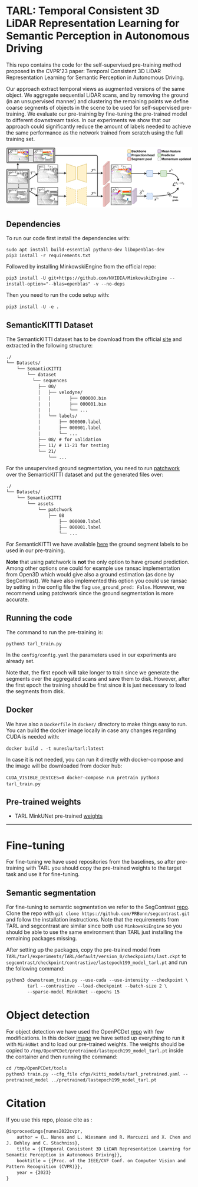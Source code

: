 # TARL: Temporal Consistent 3D LiDAR Representation Learning for Semantic Perception in Autonomous Driving

This repo contains the code for the self-supervised pre-training method proposed in the CVPR'23 paper: Temporal Consistent 3D LiDAR Representation Learning for Semantic Perception in Autonomous Driving.

Our approach extract temporal views as augmented versions of the same object. We aggregate sequential LiDAR scans, and by removing the ground (in an unsupervised manner) and clustering the remaining points we define coarse segments of objects in the scene to be used for self-supervised pre-training. We evaluate our pre-training by fine-tuning the pre-trained model to different downstream tasks. In our experiments we show that our approach could significantly reduce the amount of labels needed to achieve the same performance as the network trained from scratch using the full training set.

![](pics/tarl_diagram.png)

## Dependencies

To run our code first install the dependencies with:

```
sudo apt install build-essential python3-dev libopenblas-dev
pip3 install -r requirements.txt
```

Followed by installing MinkowskiEngine from the official repo:

```
pip3 install -U git+https://github.com/NVIDIA/MinkowskiEngine --install-option="--blas=openblas" -v --no-deps
```

Then you need to run the code setup with:

`pip3 install -U -e .`

## SemanticKITTI Dataset

The SemanticKITTI dataset has to be download from the official [site](http://www.semantic-kitti.org/dataset.html#download) and extracted in the following structure:

```
./
└── Datasets/
    └── SemanticKITTI
        └── dataset
          └── sequences
            ├── 00/
            │   ├── velodyne/
            |   |       ├── 000000.bin
            |   |       ├── 000001.bin
            |   |       └── ...
            │   └── labels/
            |       ├── 000000.label
            |       ├── 000001.label
            |       └── ...
            ├── 08/ # for validation
            ├── 11/ # 11-21 for testing
            └── 21/
                └── ...
```

For the unsupervised ground segmentation, you need to run [patchwork](https://github.com/LimHyungTae/patchwork) over the SemanticKITTI dataset and put the generated files over:
```
./
└── Datasets/
    └── SemanticKITTI
        └── assets
            └── patchwork
                ├── 08
                    ├── 000000.label
                    ├── 000001.label
                    └── ...
```

For SemanticKITTI we have available [here](https://www.ipb.uni-bonn.de/html/projects/tarl/ground_labels.zip) the ground segment labels to be used in
our pre-training.

**Note** that using patchwork is **not** the only option to have ground prediction. Among other options one could for example use ransac implementation
from Open3D which would give also a ground estimation (as done by SegContrast). We have also implemented this option you could use ransac by setting
in the config file the flag `use_ground_pred: False`. However, we recommend using patchwork since the ground segmentation is more accurate.


## Running the code

The command to run the pre-training is:

```
python3 tarl_train.py
```

In the `config/config.yaml` the parameters used in our experiments are already set.

Note that, the first epoch will take longer to train since we generate the segments over the aggregated scans and save them to disk. However, after
the first epoch the training should be first since it is just necessary to load the segments from disk.

## Docker

We have also a `Dockerfile` in `docker/` directory to make things easy to run. You can build the docker image locally in case any changes
regarding CUDA is needed with:

```docker build . -t nuneslu/tarl:latest```

In case it is not needed, you can run it directly with docker-compose and the image will be downloaded from docker hub:

```CUDA_VISIBLE_DEVICES=0 docker-compose run pretrain python3 tarl_train.py```

## Pre-trained weights

- TARL MinkUNet pre-trained [weights](https://www.ipb.uni-bonn.de/html/projects/tarl/lastepoch199_model_tarl.pt)

---

# Fine-tuning

For fine-tuning we have used repositories from the baselines, so after pre-training with TARL you should copy the pre-trained weights to the target task and use it for fine-tuning.

## Semantic segmentation

For fine-tuning to semantic segmentation we refer to the SegContrast [repo](https://github.com/PRBonn/segcontrast).
Clone the repo with `git clone https://github.com/PRBonn/segcontrast.git` and follow the installation instructions. Note that the requirements from
TARL and segcontrast are similar since both use `MinkowskiEngine` so you should be able to use the same environment than TARL just installing
the remaining packages missing.

After setting up the packages, copy the pre-trained model from `TARL/tarl/experiments/TARL/default/version_0/checkpoints/last.ckpt` to `segcontrast/checkpoint/contrastive/lastepoch199_model_tarl.pt` and run the following command:

```
python3 downstream_train.py --use-cuda --use-intensity --checkpoint \
        tarl --contrastive --load-checkpoint --batch-size 2 \
        --sparse-model MinkUNet --epochs 15
```

# Object detection

For object detection we have used the OpenPCDet [repo](https://github.com/zaiweizhang/OpenPCDet) with few modifications. In this docker [image](https://hub.docker.com/r/nuneslu/segcontrast_openpcdet) we have setted up everything to run it with `MinkUNet` and to load our pre-trained weights.
The weights should be copied to `/tmp/OpenPCDet/pretrained/lastepoch199_model_tarl.pt` inside the container and then running the command:

```
cd /tmp/OpenPCDet/tools
python3 train.py --cfg_file cfgs/kitti_models/tarl_pretrained.yaml --pretrained_model ../pretrained/lastepoch199_model_tarl.pt
```
# Citation

If you use this repo, please cite as :

```
@inproceedings{nunes2022cvpr,
    author = {L. Nunes and L. Wiesmann and R. Marcuzzi and X. Chen and J. Behley and C. Stachniss},
    title = {{Temporal Consistent 3D LiDAR Representation Learning for Semantic Perception in Autonomous Driving}},
    booktitle = {{Proc. of the IEEE/CVF Conf. on Computer Vision and Pattern Recognition (CVPR)}},
    year = {2023}
}

